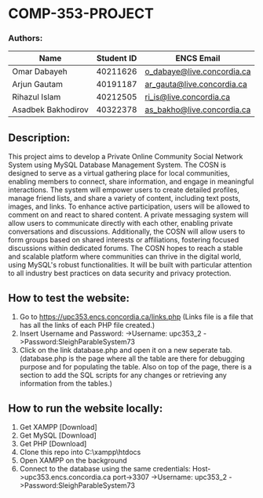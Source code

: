 # COMP-353-PROJECT

### Authors:
| Name    | Student ID | ENCS Email |
| -------- | ------- | ------- |
| Omar Dabayeh | 40211626 | o_dabaye@live.concordia.ca |
| Arjun Gautam | 40191187 | ar_gauta@live.concordia.ca |
| Rihazul Islam | 40212505 | ri_is@live.concordia.ca |
| Asadbek Bakhodirov | 40322378 | as_bakho@live.concordia.ca |

## Description:
This project aims to develop a Private Online Community Social Network System using MySQL Database Management System. The COSN is designed to serve as a virtual gathering place for local communities, enabling members to connect, share information, and engage in meaningful interactions. The system will empower users to create detailed profiles, manage friend lists, and share a variety of content, including text posts, images, and links. To enhance active participation, users will be allowed to comment on and react to shared content. A private messaging system will allow users to communicate directly with each other, enabling private conversations and discussions. Additionally, the COSN will allow users to form groups based on shared interests or affiliations, fostering focused discussions within dedicated forums. The COSN hopes to reach a stable and scalable platform where communities can thrive in the digital world, using MySQL's robust functionalities. It will be built with particular attention to all industry best practices on data security and privacy protection.

## How to test the website:
1) Go to https://upc353.encs.concordia.ca/links.php
   (Links file is a file that has all the links of each PHP file created.)
2) Insert Username and Password:  ->Username: upc353_2    ->Password:SleighParableSystem73
3) Click on the link database.php and open it on a new seperate tab.
     (database.php is the page where all the table are there for debugging purpose and for populating the table. Also on top of the page, there is a section to add the SQL scripts for any changes or retrieving any information from the tables.)


## How to run the website locally:
1) Get XAMPP [Download]
2) Get MySQL [Download]
3) Get PHP [Download]
4) Clone this repo into C:\xampp\htdocs
5) Open XAMPP on the background
6) Connect to the database using the same credentials:
   Host->upc353.encs.concordia.ca  port->3307 ->Username: upc353_2    ->Password:SleighParableSystem73
